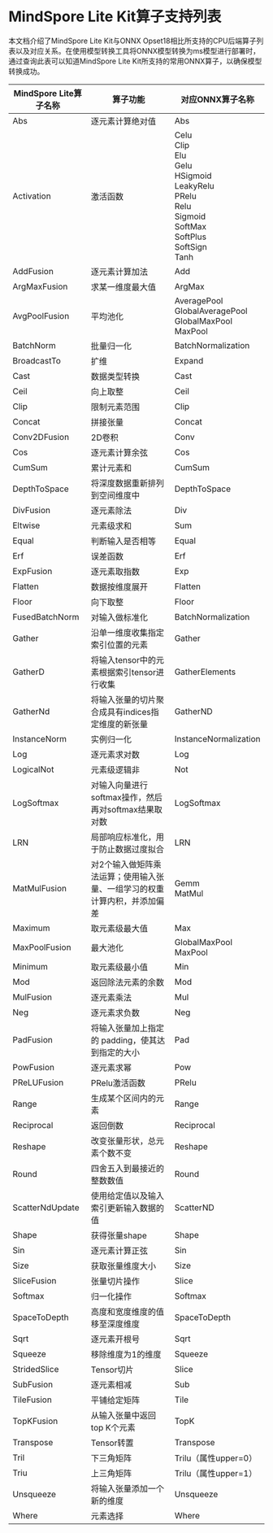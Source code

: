 # MindSpore Lite Kit算子支持列表

本文档介绍了MindSpore Lite Kit与ONNX Opset18相比所支持的CPU后端算子列表以及对应关系。在使用模型转换工具将ONNX模型转换为ms模型进行部署时，通过查询此表可以知道MindSpore Lite Kit所支持的常用ONNX算子，以确保模型转换成功。

| MindSpore Lite算子名称 | 算子功能                                                     | 对应ONNX算子名称                                             |
| ---------------------- | ------------------------------------------------------------ | ------------------------------------------------------------ |
| Abs                    | 逐元素计算绝对值                                             | Abs                                                          |
| Activation             | 激活函数                                                     | Celu<br/>Clip<br/>Elu<br/>Gelu<br/>HSigmoid<br/>LeakyRelu<br/>PRelu<br/>Relu<br/>Sigmoid<br/>SoftMax<br/>SoftPlus<br/>SoftSign<br/>Tanh |
| AddFusion              | 逐元素计算加法                                               | Add                                                          |
| ArgMaxFusion           | 求某一维度最大值                                             | ArgMax                                                       |
| AvgPoolFusion          | 平均池化                                                     | AveragePool<br/>GlobalAveragePool<br/>GlobalMaxPool<br/>MaxPool |
| BatchNorm              | 批量归一化                                                   | BatchNormalization                                           |
| BroadcastTo            | 扩维                                                         | Expand                                                       |
| Cast                   | 数据类型转换                                                 | Cast                                                         |
| Ceil                   | 向上取整                                                     | Ceil                                                         |
| Clip                   | 限制元素范围                                                 | Clip                                                         |
| Concat                 | 拼接张量                                                     | Concat                                                       |
| Conv2DFusion           | 2D卷积                                                       | Conv                                                         |
| Cos                    | 逐元素计算余弦                                               | Cos                                                          |
| CumSum                 | 累计元素和                                                   | CumSum                                                       |
| DepthToSpace           | 将深度数据重新排列到空间维度中                               | DepthToSpace                                                 |
| DivFusion              | 逐元素除法                                                   | Div                                                          |
| Eltwise                | 元素级求和                                                   | Sum                                                          |
| Equal                  | 判断输入是否相等                                             | Equal                                                        |
| Erf                    | 误差函数                                                     | Erf                                                          |
| ExpFusion              | 逐元素取指数                                                 | Exp                                                          |
| Flatten                | 数据按维度展开                                               | Flatten                                                      |
| Floor                  | 向下取整                                                     | Floor                                                        |
| FusedBatchNorm         | 对输入做标准化                                               | BatchNormalization                                           |
| Gather                 | 沿单一维度收集指定索引位置的元素                             | Gather                                                       |
| GatherD                | 将输入tensor中的元素根据索引tensor进行收集                   | GatherElements                                               |
| GatherNd               | 将输入张量的切片聚合成具有indices指定维度的新张量            | GatherND                                                     |
| InstanceNorm           | 实例归一化                                                   | InstanceNormalization                                        |
| Log                    | 逐元素求对数                                                 | Log                                                          |
| LogicalNot             | 元素级逻辑非                                                 | Not                                                          |
| LogSoftmax             | 对输入向量进行softmax操作，然后再对softmax结果取对数         | LogSoftmax                                                   |
| LRN                    | 局部响应标准化，用于防止数据过度拟合                         | LRN                                                          |
| MatMulFusion           | 对2个输入做矩阵乘法运算；使用输入张量、一组学习的权重计算内积，并添加偏差 | Gemm<br/>MatMul                                             |
| Maximum                | 取元素级最大值                                               | Max                                                          |
| MaxPoolFusion          | 最大池化                                                     | GlobalMaxPool<br/>MaxPool                                   |
| Minimum                | 取元素级最小值                                               | Min                                                          |
| Mod                    | 返回除法元素的余数                                           | Mod                                                          |
| MulFusion              | 逐元素乘法                                                   | Mul                                                          |
| Neg                    | 逐元素求负数                                                 | Neg                                                          |
| PadFusion              | 将输入张量加上指定的 padding，使其达到指定的大小             | Pad                                                          |
| PowFusion              | 逐元素求幂                                                   | Pow                                                          |
| PReLUFusion            | PRelu激活函数                                                | PRelu                                                        |
| Range                  | 生成某个区间内的元素                                         | Range                                                        |
| Reciprocal             | 返回倒数                                                     | Reciprocal                                                   |
| Reshape                | 改变张量形状，总元素个数不变                                 | Reshape                                                      |
| Round                  | 四舍五入到最接近的整数数值                                   | Round                                                        |
| ScatterNdUpdate        | 使用给定值以及输入索引更新输入数据的值                       | ScatterND                                                    |
| Shape                  | 获得张量shape                                                | Shape                                                        |
| Sin                    | 逐元素计算正弦                                               | Sin                                                          |
| Size                   | 获取张量维度大小                                             | Size                                                         |
| SliceFusion            | 张量切片操作                                                 | Slice                                                        |
| Softmax                | 归一化操作                                                   | Softmax                                                      |
| SpaceToDepth           | 高度和宽度维度的值移至深度维度                               | SpaceToDepth                                                 |
| Sqrt                   | 逐元素开根号                                                 | Sqrt                                                         |
| Squeeze                | 移除维度为1的维度                                            | Squeeze                                                      |
| StridedSlice           | Tensor切片                                                   | Slice                                                        |
| SubFusion              | 逐元素相减                                                   | Sub                                                          |
| TileFusion             | 平铺给定矩阵                                                 | Tile                                                         |
| TopKFusion             | 从输入张量中返回top K个元素                                  | TopK                                                         |
| Transpose              | Tensor转置                                                   | Transpose                                                    |
| Tril                   | 下三角矩阵                                                   | Trilu（属性upper=0）                                         |
| Triu                   | 上三角矩阵                                                   | Trilu（属性upper=1）                                         |
| Unsqueeze              | 将输入张量添加一个新的维度                                   | Unsqueeze                                                    |
| Where                  | 元素选择                                                     | Where                                                        |

